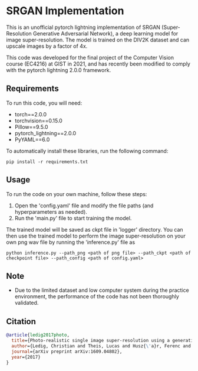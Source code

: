 # SRGAN Implementation

This is an unofficial pytorch lightning implementation of SRGAN (Super-Resolution Generative Adversarial Network), a deep learning model for image super-resolution. The model is trained on the DIV2K dataset and can upscale images by a factor of 4x.

This code was developed for the final project of the Computer Vision course (EC4216) at GIST in 2021, and has recently been modified to comply with the pytorch lightning 2.0.0 framework.

## Requirements
 
To run this code, you will need:

- torch==2.0.0
- torchvision==0.15.0
- Pillow==9.5.0
- pytorch_lightning==2.0.0
- PyYAML==6.0

To automatically install these libraries, run the following command:

```pip install -r requirements.txt```

## Usage

To run the code on your own machine, follow these steps:

1. Open the 'config.yaml' file and modify the file paths (and hyperparameters as needed).
2. Run the 'main.py' file to start training the model.

The trained model will be saved as ckpt file in 'logger' directory. You can then use the trained model to perform the image super-resolution on your own png wav file by running the 'inference.py' file as

```python inference.py --path_png <path of png file> --path_ckpt <path of checkpoint file> --path_config <path of config.yaml>```


## Note
- Due to the limited dataset and low computer system during the practice environment, the performance of the code has not been thoroughly validated.

## Citation

```bibtex
@article{ledig2017photo,
  title={Photo-realistic single image super-resolution using a generative adversarial network},
  author={Ledig, Christian and Theis, Lucas and Husz{\'a}r, Ferenc and Caballero, Jose and Cunningham, Andrew and Acosta, Alejandro and Aitken, Andrew and Tejani, Alykhan and Totz, Johannes and Wang, Zehan and others},
  journal={arXiv preprint arXiv:1609.04802},
  year={2017}
}
```


